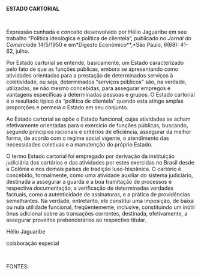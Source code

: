 **ESTADO CARTORIAL**

 

Expressão cunhada e conceito desenvolvido por Hélio Jaguaribe em seu
trabalho “Política ideológica e política de clientela”, publicado no
*Jornal do Comércio*de 14/5/1950 e em*Digesto Econômico**,*São Paulo,
*6*(68): 41-62, julho.

Por Estado cartorial se entende, basicamente, um Estado caracterizado
pelo fato de que as funções públicas, embora se apresentando como
atividades orientadas para a prestação de determinados serviços à
coletividade, ou seja, determinados “serviços públicos” são, na verdade,
utilizadas, se não mesmo concebidas, para assegurar empregos e vantagens
específicas a determinadas pessoas e grupos. O Estado cartorial é o
resultado típico da “política de clientela” quando esta atinge amplas
proporções e permeia o Estado em seu conjunto.

Ao Estado cartorial se opõe o Estado funcional, cujas atividades se
acham efetivamente orientadas para o exercício de funções públicas,
buscando, segundo princípios racionais e critérios de eficiência,
assegurar da melhor forma, de acordo com o regime social vigente, o
atendimento das necessidades coletivas e a manutenção do próprio Estado.

O termo Estado cartorial foi empregado por derivação da instituição
judiciária dos cartórios e das atividades por estes exercidas no Brasil
desde a Colônia e nos demais países de tradição luso-hispânica. O
cartório é concebido, formalmente, como uma atividade auxiliar do
sistema judiciário, destinada a assegurar a guarda e a boa tramitação de
processos e respectiva documentação, a verificação de determinadas
verdades factuais, como a autenticidade de assinaturas, e a prática de
providências semelhantes. Na verdade, entretanto, ele constitui uma
imposição, de baixa ou nula utilidade funcional, freqüentemente,
inclusive, constituindo um inútil ônus adicional sobre as transações
correntes, destinada, efetivamente, a assegurar proveitos prebendatários
ao respectivo titular.

Hélio Jaguaribe

colaboração especial

 

FONTES:

 
